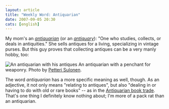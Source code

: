 ```yaml
---
layout: article
title: "Weekly Word: Antiquarian"
date: 2007-09-05 20:30
cats: [english]
---
```

My mom's an <em><a href="http://dictionary.reference.com/browse/antiquarian">antiquarian</a></em> (or an <em><a href="http://dictionary.reference.com/browse/antiquary">antiquary</a></em>): "One who studies, collects, or deals in antiquities." She sells antiques for a living, specializing in vintage purses. But this guy proves that collecting antiques can be a very manly hobby, too:

<div class="figure"><img src="http://learningnerd.com/images/antiquarian.jpg" alt="An antiquarian with his antiques">
An antiquarian with a penchant for weaponry. Photo by <a href="http://flickr.com/photos/primejunta/14528779/">Petteri Sulonen</a>.</div>

The word <em>antiquarian</em> has a more specific meaning as well, though. As an adjective, it not only means "relating to antiques", but also "dealing in or having to do with old or rare books" -- as in the <a href="http://en.wikipedia.org/wiki/Antiquarian_book_trade_in_the_United_States">Antiquarian book trade</a>. That's one thing I definitely know nothing about; I'm more of a pack rat than an antiquarian.
